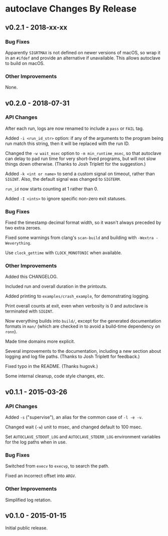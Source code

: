 # autoclave Changes By Release

## v0.2.1 - 2018-xx-xx

### Bug Fixes

Apparently `SIGRTMAX` is not defined on newer versions of macOS,
so wrap it in an `#ifdef` and provide an alternative if unavailable.
This allows autoclave to build on macOS.


### Other Improvements

None.


## v0.2.0 - 2018-07-31

### API Changes

After each run, logs are now renamed to include a `pass` or `FAIL` tag.

Added `-i <run_id_str>` option: if any of the arguments to the program
being run match this string, then it will be replaced with the run ID.

Changed the `-w wait_msec` option to `-m min_runtime_msec`, so that
autoclave can delay to pad run time for very short-lived programs,
but will not slow things down otherwise. (Thanks to Josh Triplett
for the suggestion.)

Added `-k <int or name>` to send a custom signal on timeout, rather than
`SIGINT`. Also, the default signal was changed to `SIGTERM`.

`run_id` now starts counting at 1 rather than 0.

Added `-I <ints>` to ignore specific non-zero exit statuses.


### Bug Fixes

Fixed the timestamp decimal format width, so it wasn't always preceded
by two extra zeroes.

Fixed some warnings from clang's `scan-build` and building with `-Wextra
-Weverything`.

Use `clock_gettime` with `CLOCK_MONOTONIC` when available.


### Other Improvements

Added this CHANGELOG.

Included run and overall duration in the printouts.

Added printing to `examples/crash_example`, for demonstrating logging.

Print overall counts at exit, even when verbosity is 0 and autoclave
is terminated with `SIGINT`.

Now everything builds into `build/`, except for the generated
documentation formats in `man/` (which are checked in to avoid a
build-time dependency on `ronn`).

Made time domains more explicit.

Several improvements to the documentation, including a new section about
logging and log file paths. (Thanks to Josh Triplett for feedback.)

Fixed typo in the README. (Thanks hugovk.)

Some internal cleanup, code style changes, etc.


## v0.1.1 - 2015-03-26

### API Changes

Added `-s` ("supervise"), an alias for the common case of `-l -e -v`.

Changed wait (`-w`) unit to msec, and changed default to 100 msec.

Set `AUTOCLAVE_STDOUT_LOG` and `AUTOCLAVE_STDERR_LOG` environment
variables for the log paths when in use.


### Bug Fixes

Switched from `execv` to `execvp`, to search the path.

Fixed an incorrect offset into `ARGV`.


### Other Improvements

Simplified log retation.



## v0.1.0 - 2015-01-15

Initial public release.
